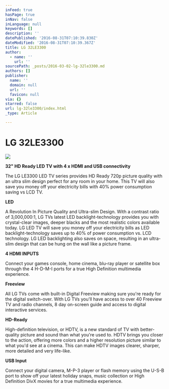 ```yaml
---
inFeed: true
hasPage: true
inNav: false
inLanguage: null
keywords: []
description: ''
datePublished: '2016-08-31T07:10:39.830Z'
dateModified: '2016-08-31T07:10:39.367Z'
title: LG 32LE3300
author:
  - name: ''
    url: ''
sourcePath: _posts/2016-03-02-lg-32le3300.md
authors: []
publisher:
  name: ''
  domain: null
  url: ''
  favicon: null
via: {}
starred: false
url: lg-32le3300/index.html
_type: Article

---
```

# LG 32LE3300
![](https://s3-us-west-2.amazonaws.com/the-grid-img/p/c70c8f2e43bb8f56f4cbb2cbdafd30b24a20272b.jpg)

**32" HD Ready LED TV with 4 x HDMI and USB connectivity**

The LG LE3300 LED TV series provides HD Ready 720p picture quality with an ultra slim design perfect for any room in your home. This TV will also save you money off your electricity bills with 40% power consumption saving vs LCD TV.

**LED**

A Revolution In Picture Quality and Ultra-slim Design. With a contrast ratio of 3,000,000:1, LG TVs latest LED backlight-technology provides you with crystal-clear images, deeper blacks and the most realistic colors available today. LG LED TV will save you money off your electricity bills as LED backlight-technology saves up to 40% of power consumption vs. LCD technology. LG LED backlighting also saves on space, resulting in an ultra-slim design that can be hung on the wall like a picture frame.

**4 HDMI INPUTS**

Connect your games console, home cinema, blu-ray player or satellite box through the 4 H-D-M-I ports for a true High Definition multimedia experience.

**Freeview**

All LG TVs come with built-in Digital Freeview making sure you're ready for the digital switch-over. With LG TVs you'll have access to over 40 Freeview TV and radio channels, 8 day on-screen guide and access to digital interactive services.

**HD-Ready**

High-definition television, or HDTV, is a new standard of TV with better-quality picture and sound than what you're used to. HDTV brings you closer to the action, offering more colors and a higher resolution picture similar to what you'd see at a cinema. This can make HDTV images clearer, sharper, more detailed and very life-like.

**USB Input**

Connect your digital camera, M-P-3 player or flash memory using the U-S-B port to show off your latest holiday snaps, music collection or High Definition DivX movies for a true multimedia experience.